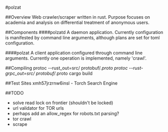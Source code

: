 #polzat

##Overview
Web crawler/scraper written in rust. Purpose focuses on academia and 
analysis on differential treatment of anonymous users.

##Components
####polzatd
A daemon application. Currently configuration is manifested by command 
line arguments, although plans are set for toml configuration.

####polzat
A client application configured through command line arguments. Currently
one operation is implemented, namely 'crawl'.

##Compiling
protoc --rust_out=src/ protobuf/*.proto
protoc --rust-grpc_out=src/ protobuf/*.proto
cargo build

##Test Sites
xmh57jrzrnw6insl - Torch Search Engine

##TODO
- solve read lock on frontier (shouldn't be locked)
- url validator for TOR urls
- perhaps add an allow_regex for robots.txt parsing?
- tor crawl
- scrape

